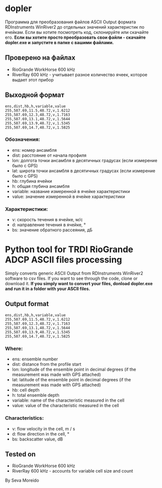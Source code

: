 # dopler
Программа для преобразования файлов ASCII Output формата RDInstruments WinRiver2 до отдельных значений характеристик по ячейкам. 
Если вы хотите посмотреть код, склонируйте или скачайте его. **Если вы хотите просто преобразовать свои файли - скачайте dopler.exe и запустите в папке с вашими файлами.**

## Проверено на файлах
- RioGrande WorkHorse 600 kHz
- RiverRay 600 kHz - учитывает разное количество ячеек, которое выдает этот прибор

## Выходной формат
```
ens,dist,hb,h,variable,value
255,587.69,11.5,48.72,v,1.6212
255,587.69,12.3,48.72,v,1.7163
255,587.69,13.1,48.72,v,1.5644
255,587.69,13.9,48.72,v,1.5345
255,587.69,14.7,48.72,v,1.5825
```
### Обозначения:
- ens: номер ансамбля
- dist: расстояние от начала профиля
- lon: долгота точки ансамбля в десятичных градусах (если измерение было с GPS)
- lat: широта точки ансамбля в десятичных градусах (если измерение было с GPS)
- hb: глубина ячейки
- h: общая глубина ансамбля
- variable: название измеренной в ячейке характеристики
- value: значение измеренной в ячейке характеристики

### Характеристики:
- v: скорость течения в ячейке, м/с
- d: направление течения в ячейке, °
- bs: значение обратного рассеяния, дБ

# Python tool for TRDI RioGrande ADCP ASCII files processing
Simply converts generic ASCII Output from RDInstruments WinRiver2 software to csv files. If you want to see through the code, clone or download it. **If you simply want to convert your files, donload dopler.exe and run it in a folder with your ASCII files.**

## Output format
```
ens,dist,hb,h,variable,value
255,587.69,11.5,48.72,v,1.6212
255,587.69,12.3,48.72,v,1.7163
255,587.69,13.1,48.72,v,1.5644
255,587.69,13.9,48.72,v,1.5345
255,587.69,14.7,48.72,v,1.5825
```
### Where: 
- ens: ensemble number
- dist: distance from the profile start
- lon: longitude of the ensemble point in decimal degrees (if the measurement was made with GPS attached)
- lat: latitude of the ensemble point in decimal degrees (if the measurement was made with GPS attached)
- hb: cell depth
- h: total ensemble depth
- variable: name of the characteristic measured in the cell
- value: value of the characteristic measured in the cell

### Characteristics:
- v: flow velocity in the cell, m / s
- d: flow direction in the cell, °
- bs: backscatter value, dB

## Tested on
- RioGrande WorkHorse 600 kHz
- RiverRay 600 kHz - accounts for variable cell size and count

By Seva Moreido 
